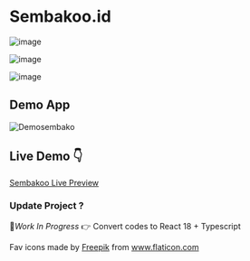 # Sembakoo.id

![image](https://user-images.githubusercontent.com/43105014/179489085-c507733e-ff1b-44da-b0ae-38fbadbde446.png)

![image](https://user-images.githubusercontent.com/43105014/179489243-52da8361-6523-453a-9004-cc2201c480fe.png)

![image](https://user-images.githubusercontent.com/43105014/179489264-5dde1638-8461-4be6-bea9-9ce5f25b3274.png)

## Demo App
![Demosembako](https://user-images.githubusercontent.com/43105014/179490023-ce64a879-e9d1-44fc-a1bb-c5c1a0dfa9d0.gif)

## Live Demo 👇

[Sembakoo Live Preview](https://sembakoo-id.netlify.app)

### Update Project ?
🚧*Work In Progress* 👉 Convert codes to React 18 + Typescript

<div>Fav icons made by <a href="https://www.freepik.com" title="Freepik">Freepik</a> from <a href="https://www.flaticon.com/" title="Flaticon">www.flaticon.com</a></div>
